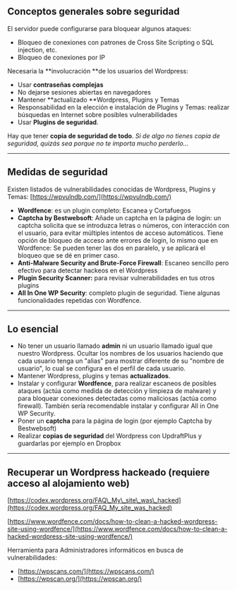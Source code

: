 ## Conceptos generales sobre seguridad

El servidor puede configurarse para bloquear algunos ataques:

* Bloqueo de conexiones con patrones de Cross Site Scripting o SQL injection, etc.
* Bloqueo de conexiones por IP

Necesaria la **involucración **de los usuarios del Wordpress:

* Usar **contraseñas complejas**
* No dejarse sesiones abiertas en navegadores
* Mantener **actualizado **Wordpress, Plugins y Temas 
* Responsabilidad en la elección e instalación de Plugins y Temas: realizar búsquedas en Internet sobre posibles vulnerabilidades
* Usar **Plugins de seguridad**.

Hay que tener **copia de seguridad de todo**. _Si de algo no tienes copia de seguridad, quizás sea porque no te importa mucho perderlo..._

---

## Medidas de seguridad

Existen listados de vulnerabilidades conocidas de Wordpress, Plugins y Temas: [https://wpvulndb.com/](https://wpvulndb.com/)

* **Wordfence**: es un plugin completo: Escanea y Cortafuegos
* **Captcha by Bestwebsoft**: Añade un captcha en la página de login: un captcha solicita que se introduzca letras o números, con interacción con el usuario, para evitar múltiples intentos de acceso automáticos. Tiene opción de bloqueo de acceso ante errores de login, lo mismo que en Wordfence: Se pueden tener las dos en paralelo, y se aplicará el bloqueo que se dé en primer caso. 
* **Anti-Malware Security and Brute-Force Firewall**: Escaneo sencillo pero efectivo para detectar hackeos en el Wordpress
* **Plugin Security Scanner:** para revisar vulnerabilidades en tus otros plugins
* **All In One WP Security**: completo plugin de seguridad. Tiene algunas funcionalidades repetidas con Wordfence.

---

## Lo esencial

* No tener un usuario llamado **admin** ni un usuario llamado igual que nuestro Wordpress. Ocultar los nombres de los usuarios haciendo que cada usuario tenga un "alias" para mostrar diferente de su "nombre de usuario", lo cual se configura en el perfil de cada usuario.
* Mantener Wordpress, plugins y temas **actualizados**.
* Instalar y configurar **Wordfence**, para realizar escaneos de posibles ataques \(actúa como medida de detección y limpieza de malware\) y para bloquear conexiones detectadas como maliciosas \(actúa como firewall\). También sería recomendable instalar y configurar All in One WP Security.
* Poner un **captcha** para la página de login \(por ejemplo Captcha by Bestwebsoft\)
* Realizar **copias de seguridad** del Wordpress con UpdraftPlus y guardarlas por ejemplo en Dropbox

---

## Recuperar un Wordpress hackeado \(requiere acceso al alojamiento web\)

[https://codex.wordpress.org/FAQ\_My\_site\_was\_hacked](https://codex.wordpress.org/FAQ_My_site_was_hacked)

[https://www.wordfence.com/docs/how-to-clean-a-hacked-wordpress-site-using-wordfence/](https://www.wordfence.com/docs/how-to-clean-a-hacked-wordpress-site-using-wordfence/)

Herramienta para Administradores informáticos en busca de vulnerabilidades:

* [https://wpscans.com/](https://wpscans.com/)
* [https://wpscan.org/](https://wpscan.org/)



